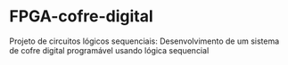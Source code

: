 # FPGA-cofre-digital
Projeto de circuitos lógicos sequenciais: Desenvolvimento de um sistema de cofre digital programável usando lógica sequencial
